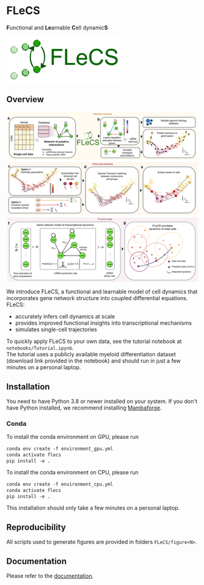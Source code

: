 # FLeCS

**F**unctional and **Le**arnable **C**ell dynamic**S**

<img src="docs/flecs_logo.png" alt="flecs_logo" width="300"/>

## Overview

<img src="docs/figure1.png" alt="figure1" width="800"/>

We introduce FLeCS, a functional and learnable model of cell dynamics that incorporates gene network structure into 
coupled differential equations. FLeCS: 
- accurately infers cell dynamics at scale
- provides improved functional insights into transcriptional mechanisms
- simulates single-cell trajectories

To quickly apply FLeCS to your own data, see the tutorial notebook at `notebooks/Tutorial.ipynb`.  
The tutorial uses a publicly available myeloid differentiation dataset (download link provided in the notebook) and 
should run in just a few minutes on a personal laptop.

## Installation
You need to have Python 3.8 or newer installed on your system. If you don't have
Python installed, we recommend installing [Mambaforge](https://github.com/conda-forge/miniforge#mambaforge).

### Conda

To install the conda environment on GPU, please run
```
conda env create -f environment_gpu.yml
conda activate flecs
pip install -e .
```

To install the conda environment on CPU, please run
```
conda env create -f environment_cpu.yml
conda activate flecs
pip install -e .
```

This installation should only take a few minutes on a personal laptop.

## Reproducibility

All scripts used to generate figures are provided in folders `FLeCS/figure<N>`.

## Documentation

Please refer to the [documentation][link-docs].


[link-docs]: https://bertinus.github.io/FLeCS/
